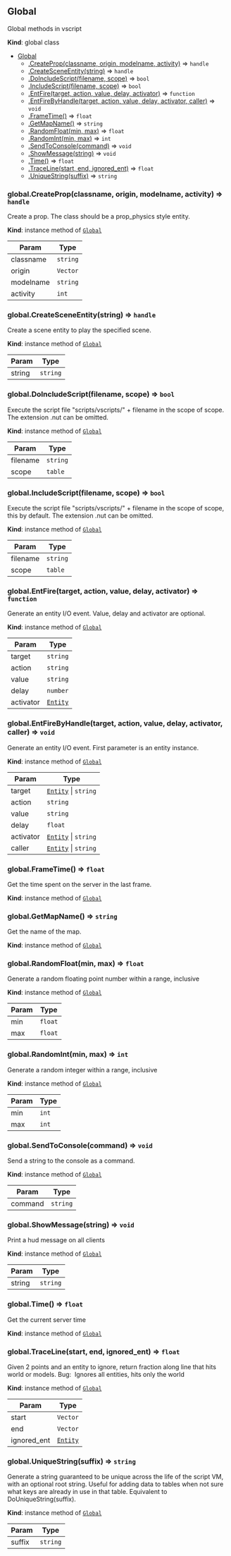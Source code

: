 <a name="Global"></a>

## Global
Global methods in vscript

**Kind**: global class  

* [Global](#Global)
    * [.CreateProp(classname, origin, modelname, activity)](#Global+CreateProp) ⇒ <code>handle</code>
    * [.CreateSceneEntity(string)](#Global+CreateSceneEntity) ⇒ <code>handle</code>
    * [.DoIncludeScript(filename, scope)](#Global+DoIncludeScript) ⇒ <code>bool</code>
    * [.IncludeScript(filename, scope)](#Global+IncludeScript) ⇒ <code>bool</code>
    * [.EntFire(target, action, value, delay, activator)](#Global+EntFire) ⇒ <code>function</code>
    * [.EntFireByHandle(target, action, value, delay, activator, caller)](#Global+EntFireByHandle) ⇒ <code>void</code>
    * [.FrameTime()](#Global+FrameTime) ⇒ <code>float</code>
    * [.GetMapName()](#Global+GetMapName) ⇒ <code>string</code>
    * [.RandomFloat(min, max)](#Global+RandomFloat) ⇒ <code>float</code>
    * [.RandomInt(min, max)](#Global+RandomInt) ⇒ <code>int</code>
    * [.SendToConsole(command)](#Global+SendToConsole) ⇒ <code>void</code>
    * [.ShowMessage(string)](#Global+ShowMessage) ⇒ <code>void</code>
    * [.Time()](#Global+Time) ⇒ <code>float</code>
    * [.TraceLine(start, end, ignored_ent)](#Global+TraceLine) ⇒ <code>float</code>
    * [.UniqueString(suffix)](#Global+UniqueString) ⇒ <code>string</code>

<a name="Global+CreateProp"></a>

### global.CreateProp(classname, origin, modelname, activity) ⇒ <code>handle</code>
Create a prop. The class should be a prop_physics style entity.

**Kind**: instance method of [<code>Global</code>](#Global)  

| Param | Type |
| --- | --- |
| classname | <code>string</code> | 
| origin | <code>Vector</code> | 
| modelname | <code>string</code> | 
| activity | <code>int</code> | 

<a name="Global+CreateSceneEntity"></a>

### global.CreateSceneEntity(string) ⇒ <code>handle</code>
Create a scene entity to play the specified scene.

**Kind**: instance method of [<code>Global</code>](#Global)  

| Param | Type |
| --- | --- |
| string | <code>string</code> | 

<a name="Global+DoIncludeScript"></a>

### global.DoIncludeScript(filename, scope) ⇒ <code>bool</code>
Execute the script file "scripts/vscripts/" + filename in the scope of scope. The extension .nut can be omitted.

**Kind**: instance method of [<code>Global</code>](#Global)  

| Param | Type |
| --- | --- |
| filename | <code>string</code> | 
| scope | <code>table</code> | 

<a name="Global+IncludeScript"></a>

### global.IncludeScript(filename, scope) ⇒ <code>bool</code>
Execute the script file "scripts/vscripts/" + filename in the scope of scope, this by default. The extension .nut can be omitted.

**Kind**: instance method of [<code>Global</code>](#Global)  

| Param | Type |
| --- | --- |
| filename | <code>string</code> | 
| scope | <code>table</code> | 

<a name="Global+EntFire"></a>

### global.EntFire(target, action, value, delay, activator) ⇒ <code>function</code>
Generate an entity I/O event. Value, delay and activator are optional.

**Kind**: instance method of [<code>Global</code>](#Global)  

| Param | Type |
| --- | --- |
| target | <code>string</code> | 
| action | <code>string</code> | 
| value | <code>string</code> | 
| delay | <code>number</code> | 
| activator | [<code>Entity</code>](#Entity) | 

<a name="Global+EntFireByHandle"></a>

### global.EntFireByHandle(target, action, value, delay, activator, caller) ⇒ <code>void</code>
Generate an entity I/O event. First parameter is an entity instance.

**Kind**: instance method of [<code>Global</code>](#Global)  

| Param | Type |
| --- | --- |
| target | [<code>Entity</code>](#Entity) \| <code>string</code> | 
| action | <code>string</code> | 
| value | <code>string</code> | 
| delay | <code>float</code> | 
| activator | [<code>Entity</code>](#Entity) \| <code>string</code> | 
| caller | [<code>Entity</code>](#Entity) \| <code>string</code> | 

<a name="Global+FrameTime"></a>

### global.FrameTime() ⇒ <code>float</code>
Get the time spent on the server in the last frame.

**Kind**: instance method of [<code>Global</code>](#Global)  
<a name="Global+GetMapName"></a>

### global.GetMapName() ⇒ <code>string</code>
Get the name of the map.

**Kind**: instance method of [<code>Global</code>](#Global)  
<a name="Global+RandomFloat"></a>

### global.RandomFloat(min, max) ⇒ <code>float</code>
Generate a random floating point number within a range, inclusive

**Kind**: instance method of [<code>Global</code>](#Global)  

| Param | Type |
| --- | --- |
| min | <code>float</code> | 
| max | <code>float</code> | 

<a name="Global+RandomInt"></a>

### global.RandomInt(min, max) ⇒ <code>int</code>
Generate a random integer within a range, inclusive

**Kind**: instance method of [<code>Global</code>](#Global)  

| Param | Type |
| --- | --- |
| min | <code>int</code> | 
| max | <code>int</code> | 

<a name="Global+SendToConsole"></a>

### global.SendToConsole(command) ⇒ <code>void</code>
Send a string to the console as a command.

**Kind**: instance method of [<code>Global</code>](#Global)  

| Param | Type |
| --- | --- |
| command | <code>string</code> | 

<a name="Global+ShowMessage"></a>

### global.ShowMessage(string) ⇒ <code>void</code>
Print a hud message on all clients

**Kind**: instance method of [<code>Global</code>](#Global)  

| Param | Type |
| --- | --- |
| string | <code>string</code> | 

<a name="Global+Time"></a>

### global.Time() ⇒ <code>float</code>
Get the current server time

**Kind**: instance method of [<code>Global</code>](#Global)  
<a name="Global+TraceLine"></a>

### global.TraceLine(start, end, ignored_ent) ⇒ <code>float</code>
Given 2 points and an entity to ignore, return fraction along line that hits world or models. Bug:  Ignores all entities, hits only the world

**Kind**: instance method of [<code>Global</code>](#Global)  

| Param | Type |
| --- | --- |
| start | <code>Vector</code> | 
| end | <code>Vector</code> | 
| ignored_ent | [<code>Entity</code>](#Entity) | 

<a name="Global+UniqueString"></a>

### global.UniqueString(suffix) ⇒ <code>string</code>
Generate a string guaranteed to be unique across the life of the script VM, with an optional root string. Useful for adding data to tables when not sure what keys are already in use in that table. Equivalent to DoUniqueString(suffix).

**Kind**: instance method of [<code>Global</code>](#Global)  

| Param | Type |
| --- | --- |
| suffix | <code>string</code> | 

